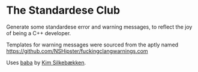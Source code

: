 The Standardese Club
====================

Generate some standardese error and warning messages, to reflect the joy of being a C++ developer.

Templates for warning messages were sourced from the aptly named https://github.com/NSHipster/fuckingclangwarnings.com

Uses [baba](https://github.com/Lokaltog/baba) by [Kim Silkebækken](https://silkebaekken.no).
